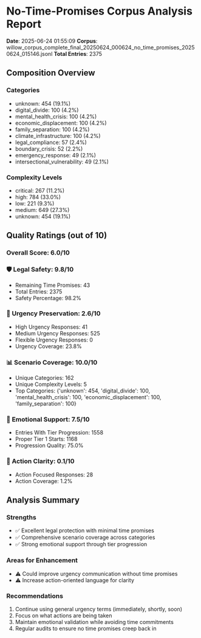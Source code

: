 # No-Time-Promises Corpus Analysis Report

**Date**: 2025-06-24 01:55:09
**Corpus**: willow_corpus_complete_final_20250624_000624_no_time_promises_20250624_015146.jsonl
**Total Entries**: 2375

## Composition Overview

### Categories
- unknown: 454 (19.1%)
- digital_divide: 100 (4.2%)
- mental_health_crisis: 100 (4.2%)
- economic_displacement: 100 (4.2%)
- family_separation: 100 (4.2%)
- climate_infrastructure: 100 (4.2%)
- legal_compliance: 57 (2.4%)
- boundary_crisis: 52 (2.2%)
- emergency_response: 49 (2.1%)
- intersectional_vulnerability: 49 (2.1%)

### Complexity Levels
- critical: 267 (11.2%)
- high: 784 (33.0%)
- low: 221 (9.3%)
- medium: 649 (27.3%)
- unknown: 454 (19.1%)

## Quality Ratings (out of 10)

### Overall Score: 6.0/10

### 🛡️ Legal Safety: 9.8/10
- Remaining Time Promises: 43
- Total Entries: 2375
- Safety Percentage: 98.2%

### 🚨 Urgency Preservation: 2.6/10
- High Urgency Responses: 41
- Medium Urgency Responses: 525
- Flexible Urgency Responses: 0
- Urgency Coverage: 23.8%

### 📊 Scenario Coverage: 10.0/10
- Unique Categories: 162
- Unique Complexity Levels: 5
- Top Categories: {'unknown': 454, 'digital_divide': 100, 'mental_health_crisis': 100, 'economic_displacement': 100, 'family_separation': 100}

### 💙 Emotional Support: 7.5/10
- Entries With Tier Progression: 1558
- Proper Tier 1 Starts: 1168
- Progression Quality: 75.0%

### 🎯 Action Clarity: 0.1/10
- Action Focused Responses: 28
- Action Coverage: 1.2%

## Analysis Summary

### Strengths
- ✅ Excellent legal protection with minimal time promises
- ✅ Comprehensive scenario coverage across categories
- ✅ Strong emotional support through tier progression

### Areas for Enhancement
- ⚠️ Could improve urgency communication without time promises
- ⚠️ Increase action-oriented language for clarity

### Recommendations
1. Continue using general urgency terms (immediately, shortly, soon)
2. Focus on what actions are being taken
3. Maintain emotional validation while avoiding time commitments
4. Regular audits to ensure no time promises creep back in
